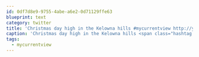```yaml
---
id: 0df7d8e9-9755-4abe-a6e2-0d71129ffe63
blueprint: text
category: twitter
title: 'Christmas day high in the Kelowna hills #mycurrentview http://yfrog.com/373eazj'
caption: 'Christmas day high in the Kelowna hills <span class="hashtag hashtag_local">#<a href="http://tweettemp.darylchymko.ca/?tag=mycurrentview">mycurrentview</a> http://yfrog.com/373eazj'
tags:
  - mycurrentview
---
```

